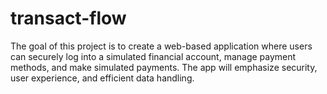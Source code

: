 # transact-flow
The goal of this project is to create a web-based application where users can securely log into a simulated financial account, manage payment methods, and make simulated payments. The app will emphasize security, user experience, and efficient data handling.
